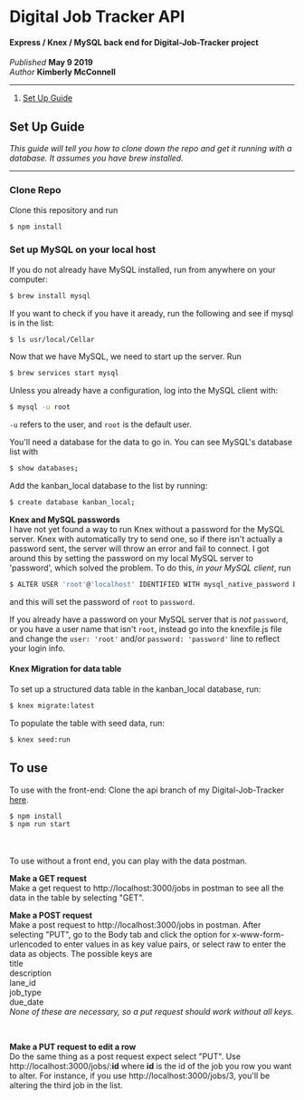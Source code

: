 # Digital Job Tracker API
#### Express / Knex / MySQL back end for Digital-Job-Tracker project
_Published_ **May 9 2019**<br>
_Author_  **Kimberly McConnell**
<hr/>

1. [Set Up Guide](#set-up-guide)

## **Set Up Guide**
_This guide will tell you how to clone down the repo and get it running with a database. It assumes you have brew installed._
***

### Clone Repo
Clone this repository and run
```bash
$ npm install
```

###  Set up MySQL on your local host

If you do not already have MySQL installed, run from anywhere on your computer:
```bash
$ brew install mysql
```
 If you want to check if you have it aready, run the following and see if mysql is in the list:
```bash
$ ls usr/local/Cellar
```

Now that we have MySQL, we need to start up the server. Run 
```bash
$ brew services start mysql
```

Unless you already have a configuration, log into the MySQL client with: 

```bash
$ mysql -u root
```
`-u` refers to the user, and `root` is the default user. 

You'll need a database for the data to go in. You can see MySQL's database list with

```bash
$ show databases;
```

Add the kanban_local database to the list by running: 
```bash
$ create database kanban_local;
```

**Knex and MySQL passwords** <br>
I have not yet found a way to run Knex without a password for the MySQL server. Knex with automatically try to send one, so if there isn't actually a password sent, the server will throw an error and fail to connect. I got around this by setting the password on my local MySQL server to 'password', which solved the problem. To do this, _in your MySQL client_, run 
```bash
$ ALTER USER 'root'@'localhost' IDENTIFIED WITH mysql_native_password BY 'password';
```
and this will set the password of `root` to `password`. 

If you already have a password on your MySQL server that is _not_ `password`, or you have a user name that isn't `root`, instead go into the knexfile.js file and change the `user: 'root'` and/or `password: 'password'` line to reflect your login info. 

#### Knex Migration for data table
To set up a structured data table in the kanban_local database, run:
```bash
$ knex migrate:latest
```
To populate the table with seed data, run: 
```bash
$ knex seed:run
```

## **To use**
To use with the front-end:
Clone the api branch of my Digital-Job-Tracker [here](https://github.com/kimmcconnell/Digital-Job-Tracker). <br>
```bash
$ npm install
$ npm run start
```
<br>
<br>
To use without a front end, you can play with the data postman.
 <br>
 
**Make a GET request** <br>
Make a get request to http://localhost:3000/jobs in postman to see all the data in the table by selecting "GET".
 <br>

**Make a POST request** <br>
Make a post request to http://localhost:3000/jobs in postman. After selecting "PUT", go to the Body tab and click the option for x-www-form-urlencoded to enter values in as key value pairs, or select raw to enter the data as objects. The possible keys are <br>
title<br>
description<br>
lane_id<br>
job_type<br>
due_date<br>
_None of these are necessary, so a put request should work without all keys._

 <br>

**Make a PUT request to edit a row** <br>
Do the same thing as a post request expect select "PUT". Use http://localhost:3000/jobs/:**id** where **id** is the id of the job you row you want to alter. For instance, if you use http://localhost:3000/jobs/3, you'll be altering the third job in the list. 

